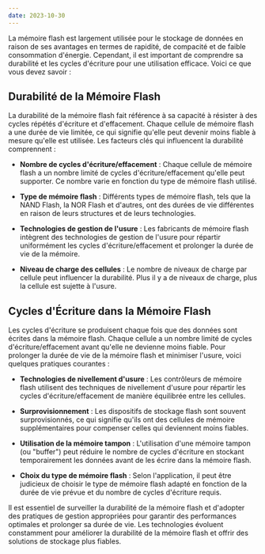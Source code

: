 ```yaml
---
date: 2023-10-30
---
```


La mémoire flash est largement utilisée pour le stockage de données en raison de ses avantages en termes de rapidité, de compacité et de faible consommation d'énergie. Cependant, il est important de comprendre sa durabilité et les cycles d'écriture pour une utilisation efficace. Voici ce que vous devez savoir :

## Durabilité de la Mémoire Flash

La durabilité de la mémoire flash fait référence à sa capacité à résister à des cycles répétés d'écriture et d'effacement. Chaque cellule de mémoire flash a une durée de vie limitée, ce qui signifie qu'elle peut devenir moins fiable à mesure qu'elle est utilisée. Les facteurs clés qui influencent la durabilité comprennent :

- **Nombre de cycles d'écriture/effacement** : Chaque cellule de mémoire flash a un nombre limité de cycles d'écriture/effacement qu'elle peut supporter. Ce nombre varie en fonction du type de mémoire flash utilisé.

- **Type de mémoire flash** : Différents types de mémoire flash, tels que la NAND Flash, la NOR Flash et d'autres, ont des durées de vie différentes en raison de leurs structures et de leurs technologies.

- **Technologies de gestion de l'usure** : Les fabricants de mémoire flash intègrent des technologies de gestion de l'usure pour répartir uniformément les cycles d'écriture/effacement et prolonger la durée de vie de la mémoire.

- **Niveau de charge des cellules** : Le nombre de niveaux de charge par cellule peut influencer la durabilité. Plus il y a de niveaux de charge, plus la cellule est sujette à l'usure.

## Cycles d'Écriture dans la Mémoire Flash

Les cycles d'écriture se produisent chaque fois que des données sont écrites dans la mémoire flash. Chaque cellule a un nombre limité de cycles d'écriture/effacement avant qu'elle ne devienne moins fiable. Pour prolonger la durée de vie de la mémoire flash et minimiser l'usure, voici quelques pratiques courantes :

- **Technologies de nivellement d'usure** : Les contrôleurs de mémoire flash utilisent des techniques de nivellement d'usure pour répartir les cycles d'écriture/effacement de manière équilibrée entre les cellules.

- **Surprovisionnement** : Les dispositifs de stockage flash sont souvent surprovisionnés, ce qui signifie qu'ils ont des cellules de mémoire supplémentaires pour compenser celles qui deviennent moins fiables.

- **Utilisation de la mémoire tampon** : L'utilisation d'une mémoire tampon (ou "buffer") peut réduire le nombre de cycles d'écriture en stockant temporairement les données avant de les écrire dans la mémoire flash.

- **Choix du type de mémoire flash** : Selon l'application, il peut être judicieux de choisir le type de mémoire flash adapté en fonction de la durée de vie prévue et du nombre de cycles d'écriture requis.

Il est essentiel de surveiller la durabilité de la mémoire flash et d'adopter des pratiques de gestion appropriées pour garantir des performances optimales et prolonger sa durée de vie. Les technologies évoluent constamment pour améliorer la durabilité de la mémoire flash et offrir des solutions de stockage plus fiables.
